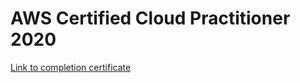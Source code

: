 # AWS Certified Cloud Practitioner 2020

[Link to completion certificate](https://verify.acloud.guru/E46A6B0E3BBE)
